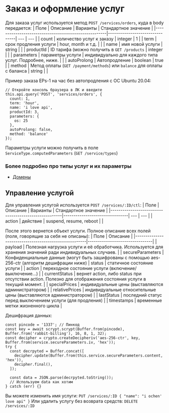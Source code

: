 # Заказ и оформление услуг

Для заказа услуг используется метод ```POST /services/orders```, куда в body передается:
| Поле | Описание | Варианты | Стандартное значение |
|------------------------------------------------------|--------------------------------| --- | --- |
| count | количество услуг к заказу | integer | 1 |
| term | срок продления услуги | hour, month и т.д. |  |
| name | имя новой услуги | string |  |
| productId | ID тарифа (можно получить в ```GET /products``` | integer | |
| parameters | параметры услуги | индивидуально для каждого типа услуг. Подробнее, ниже. |  |
| autoProlong | Автопродление | boolean | true |
| method | Метод оплаты (```GET /payment/methods```) или ```balance``` для оплаты с баланса | string |  |

Пример заказа EPs-1 на час без автопродления с ОС Ubuntu 20.04:
```
// Откройте консоль браузера в ЛК и введите
this.api.query('POST', 'services/orders', {
  count: 1,
  term: 'hour',
  name: 'i love api',
  productId: 3,
  parameters: {
    os: 25
  },
  autoProlong: false,
  method: 'balance'
});
```

Параметры услуги можно получить в поле ```ServiceType.computedParameters``` (```GET /service/types```)

### Более подробно про типы услуг и их параметры
* [Домены](/t/types/domain.md)

## Управление услугой
Для управления услугой используется ```POST /services/:ID/ctl```:
| Поле | Описание | Варианты | Стандартное значение |
|------------------------------------------------------|--------------------------------| --- | --- |
| action | действие | suspend, resume, reboot |  |

После этого вернется объект услуги.
Полное описание всех полей (поля, говорящие за себя не описаны):
| Поле | Описание |
|------------------------------------------------------|--------------------------------|
| payload | Полезная нагрузка услуги и её обработчика. Используется для хранения значений ради индивидуальных случаев. |
| secureParameters | Конфиденциальные данные (могут быть зашифрованы с помощью aes-256-ctr (алгоритм дешифрации ниже)
| status | статичное состояние услуги |
| action | переходное состояние услуги (включение/выключение...) |
| currentStatus | вернет action, либо status при отсутствии action. Полезно для отображения состояния услуги в текущий момент. |
| specialPrices | индивидуальные цены (выставляются администратором) |
| relativePrices | индивидуальные относительные цены (выставляются администратором) |
| lastStatus | последний статус перед выключением услуги (для продления) |
| timestamps | временные метки жизненного цикла |

Дешифрация данных:
```
const pincode = '1337'; // Пинкод
const key = await scrypt.scrypt(Buffer.from(pincode), Buffer.from('rabbit-billing'), 16, 8, 1, 32);
const decipher = crypto.createDecipheriv('aes-256-ctr', key, Buffer.from(service.secureParameters.iv, 'hex'));
try {
  const decrpyted = Buffer.concat([
    decipher.update(Buffer.from(this.service.secureParameters.content, 'hex')),
    decipher.final(),
  ]);
  
  const data = JSON.parse(decrpyted.toString());
  // Используем data как хотим
} catch (err) {}
```

Вы можете изменить имя услуги: ```PUT /services/:ID { "name": "i ochen' love api" }```
Или удалить услугу без возврата средств: ```DELETE /services/:ID```
